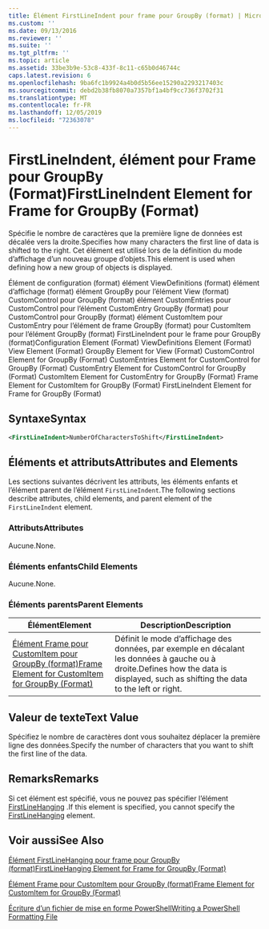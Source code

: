 ```yaml
---
title: Élément FirstLineIndent pour frame pour GroupBy (format) | Microsoft Docs
ms.custom: ''
ms.date: 09/13/2016
ms.reviewer: ''
ms.suite: ''
ms.tgt_pltfrm: ''
ms.topic: article
ms.assetid: 33be3b9e-53c8-433f-8c11-c65b0d46744c
caps.latest.revision: 6
ms.openlocfilehash: 9ba6fc1b9924a4b0d5b56ee15290a2293217403c
ms.sourcegitcommit: debd2b38fb8070a7357bf1a4bf9cc736f3702f31
ms.translationtype: MT
ms.contentlocale: fr-FR
ms.lasthandoff: 12/05/2019
ms.locfileid: "72363078"
---
```

# <a name="firstlineindent-element-for-frame-for-groupby-format"></a><span data-ttu-id="20b52-102">FirstLineIndent, élément pour Frame pour GroupBy (Format)</span><span class="sxs-lookup"><span data-stu-id="20b52-102">FirstLineIndent Element for Frame for GroupBy (Format)</span></span>

<span data-ttu-id="20b52-103">Spécifie le nombre de caractères que la première ligne de données est décalée vers la droite.</span><span class="sxs-lookup"><span data-stu-id="20b52-103">Specifies how many characters the first line of data is shifted to the right.</span></span> <span data-ttu-id="20b52-104">Cet élément est utilisé lors de la définition du mode d’affichage d’un nouveau groupe d’objets.</span><span class="sxs-lookup"><span data-stu-id="20b52-104">This element is used when defining how a new group of objects is displayed.</span></span>

<span data-ttu-id="20b52-105">Élément de configuration (format) élément ViewDefinitions (format) élément d’affichage (format) élément GroupBy pour l’élément View (format) CustomControl pour GroupBy (format) élément CustomEntries pour CustomControl pour l’élément CustomEntry GroupBy (format) pour CustomControl pour GroupBy (format) élément CustomItem pour CustomEntry pour l’élément de frame GroupBy (format) pour CustomItem pour l’élément GroupBy (format) FirstLineIndent pour le frame pour GroupBy (format)</span><span class="sxs-lookup"><span data-stu-id="20b52-105">Configuration Element (Format) ViewDefinitions Element (Format) View Element (Format) GroupBy Element for View (Format) CustomControl Element for GroupBy (Format) CustomEntries Element for CustomControl for GroupBy (Format) CustomEntry Element for CustomControl for GroupBy (Format) CustomItem Element for CustomEntry for GroupBy (Format) Frame Element for CustomItem for GroupBy (Format) FirstLineIndent Element for Frame for GroupBy (Format)</span></span>

## <a name="syntax"></a><span data-ttu-id="20b52-106">Syntaxe</span><span class="sxs-lookup"><span data-stu-id="20b52-106">Syntax</span></span>

```xml
<FirstLineIndent>NumberOfCharactersToShift</FirstLineIndent>
```

## <a name="attributes-and-elements"></a><span data-ttu-id="20b52-107">Éléments et attributs</span><span class="sxs-lookup"><span data-stu-id="20b52-107">Attributes and Elements</span></span>

<span data-ttu-id="20b52-108">Les sections suivantes décrivent les attributs, les éléments enfants et l’élément parent de l’élément `FirstLineIndent`.</span><span class="sxs-lookup"><span data-stu-id="20b52-108">The following sections describe attributes, child elements, and parent element of the `FirstLineIndent` element.</span></span>

### <a name="attributes"></a><span data-ttu-id="20b52-109">Attributs</span><span class="sxs-lookup"><span data-stu-id="20b52-109">Attributes</span></span>

<span data-ttu-id="20b52-110">Aucune.</span><span class="sxs-lookup"><span data-stu-id="20b52-110">None.</span></span>

### <a name="child-elements"></a><span data-ttu-id="20b52-111">Éléments enfants</span><span class="sxs-lookup"><span data-stu-id="20b52-111">Child Elements</span></span>

<span data-ttu-id="20b52-112">Aucune.</span><span class="sxs-lookup"><span data-stu-id="20b52-112">None.</span></span>

### <a name="parent-elements"></a><span data-ttu-id="20b52-113">Éléments parents</span><span class="sxs-lookup"><span data-stu-id="20b52-113">Parent Elements</span></span>

|<span data-ttu-id="20b52-114">Élément</span><span class="sxs-lookup"><span data-stu-id="20b52-114">Element</span></span>|<span data-ttu-id="20b52-115">Description</span><span class="sxs-lookup"><span data-stu-id="20b52-115">Description</span></span>|
|-------------|-----------------|
|[<span data-ttu-id="20b52-116">Élément Frame pour CustomItem pour GroupBy (format)</span><span class="sxs-lookup"><span data-stu-id="20b52-116">Frame Element for CustomItem for GroupBy (Format)</span></span>](./frame-element-for-customitem-for-groupby-format.md)|<span data-ttu-id="20b52-117">Définit le mode d’affichage des données, par exemple en décalant les données à gauche ou à droite.</span><span class="sxs-lookup"><span data-stu-id="20b52-117">Defines how the data is displayed, such as shifting the data to the left or right.</span></span>|

## <a name="text-value"></a><span data-ttu-id="20b52-118">Valeur de texte</span><span class="sxs-lookup"><span data-stu-id="20b52-118">Text Value</span></span>

<span data-ttu-id="20b52-119">Spécifiez le nombre de caractères dont vous souhaitez déplacer la première ligne des données.</span><span class="sxs-lookup"><span data-stu-id="20b52-119">Specify the number of characters that you want to shift the first line of the data.</span></span>

## <a name="remarks"></a><span data-ttu-id="20b52-120">Remarks</span><span class="sxs-lookup"><span data-stu-id="20b52-120">Remarks</span></span>

<span data-ttu-id="20b52-121">Si cet élément est spécifié, vous ne pouvez pas spécifier l’élément [FirstLineHanging](./firstlinehanging-element-for-frame-for-groupby-format.md) .</span><span class="sxs-lookup"><span data-stu-id="20b52-121">If this element is specified, you cannot specify the [FirstLineHanging](./firstlinehanging-element-for-frame-for-groupby-format.md) element.</span></span>

## <a name="see-also"></a><span data-ttu-id="20b52-122">Voir aussi</span><span class="sxs-lookup"><span data-stu-id="20b52-122">See Also</span></span>

[<span data-ttu-id="20b52-123">Élément FirstLineHanging pour frame pour GroupBy (format)</span><span class="sxs-lookup"><span data-stu-id="20b52-123">FirstLineHanging Element for Frame for GroupBy (Format)</span></span>](./firstlinehanging-element-for-frame-for-groupby-format.md)

[<span data-ttu-id="20b52-124">Élément Frame pour CustomItem pour GroupBy (format)</span><span class="sxs-lookup"><span data-stu-id="20b52-124">Frame Element for CustomItem for GroupBy (Format)</span></span>](./frame-element-for-customitem-for-groupby-format.md)

[<span data-ttu-id="20b52-125">Écriture d’un fichier de mise en forme PowerShell</span><span class="sxs-lookup"><span data-stu-id="20b52-125">Writing a PowerShell Formatting File</span></span>](./writing-a-powershell-formatting-file.md)
